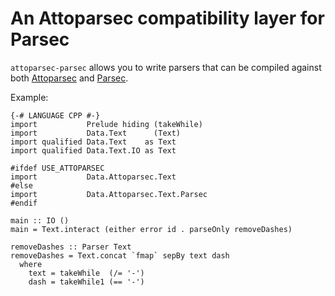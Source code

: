 # An Attoparsec compatibility layer for Parsec

`attoparsec-parsec` allows you to write parsers that can be compiled against
both [Attoparsec](http://hackage.haskell.org/package/attoparsec) and
[Parsec](http://hackage.haskell.org/package/parsec).

Example:

~~~ {.haskell .literate}
{-# LANGUAGE CPP #-}
import           Prelude hiding (takeWhile)
import           Data.Text      (Text)
import qualified Data.Text    as Text
import qualified Data.Text.IO as Text

#ifdef USE_ATTOPARSEC
import           Data.Attoparsec.Text
#else
import           Data.Attoparsec.Text.Parsec
#endif

main :: IO ()
main = Text.interact (either error id . parseOnly removeDashes)

removeDashes :: Parser Text
removeDashes = Text.concat `fmap` sepBy text dash
  where
    text = takeWhile  (/= '-')
    dash = takeWhile1 (== '-')
~~~
